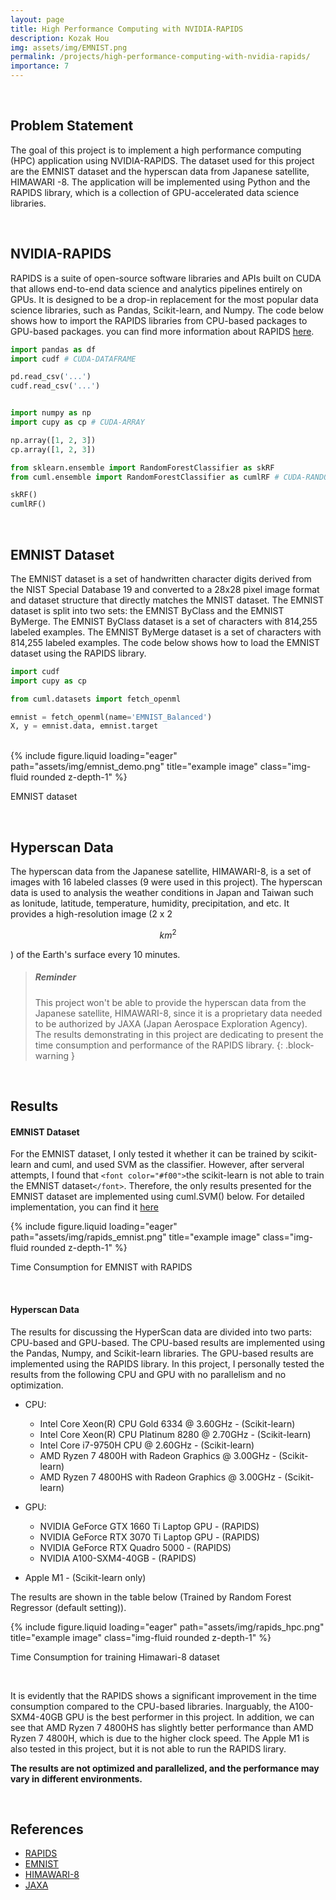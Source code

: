 ```yaml
---
layout: page
title: High Performance Computing with NVIDIA-RAPIDS
description: Kozak Hou
img: assets/img/EMNIST.png
permalink: /projects/high-performance-computing-with-nvidia-rapids/
importance: 7
---
```

<br>

## Problem Statement

The goal of this project is to implement a high performance computing (HPC) application using NVIDIA-RAPIDS. The dataset used for this project are the EMNIST dataset and the hyperscan data from Japanese satellite, HIMAWARI -8. The application will be implemented using Python and the RAPIDS library, which is a collection of GPU-accelerated data science libraries.

<br>

## NVIDIA-RAPIDS

RAPIDS is a suite of open-source software libraries and APIs built on CUDA that allows end-to-end data science and analytics pipelines entirely on GPUs. It is designed to be a drop-in replacement for the most popular data science libraries, such as Pandas, Scikit-learn, and Numpy. The code below shows how to import the RAPIDS libraries from CPU-based packages to GPU-based packages. you can find more information about RAPIDS [here](https://rapids.ai/).

```python
import pandas as df 
import cudf # CUDA-DATAFRAME

pd.read_csv('...')
cudf.read_csv('...')


import numpy as np
import cupy as cp # CUDA-ARRAY

np.array([1, 2, 3])
cp.array([1, 2, 3])

from sklearn.ensemble import RandomForestClassifier as skRF 
from cuml.ensemble import RandomForestClassifier as cumlRF # CUDA-RANDOM-FOREST

skRF()
cumlRF()
```

<br>

## EMNIST Dataset

The EMNIST dataset is a set of handwritten character digits derived from the NIST Special Database 19 and converted to a 28x28 pixel image format and dataset structure that directly matches the MNIST dataset. The EMNIST dataset is split into two sets: the EMNIST ByClass and the EMNIST ByMerge. The EMNIST ByClass dataset is a set of characters with 814,255 labeled examples. The EMNIST ByMerge dataset is a set of characters with 814,255 labeled examples. The code below shows how to load the EMNIST dataset using the RAPIDS library.

```python
import cudf
import cupy as cp

from cuml.datasets import fetch_openml

emnist = fetch_openml(name='EMNIST_Balanced')
X, y = emnist.data, emnist.target
```

<br>

<div class="row justify-content-sm-center">
    <div class="col-sm-8 mt-5 mt-md-0">
        {% include figure.liquid loading="eager" path="assets/img/emnist_demo.png" title="example image" class="img-fluid rounded z-depth-1" %}
    </div>
</div>
<div class="caption">
    <p>EMNIST dataset</p>
</div>

<br>

## Hyperscan Data

The hyperscan data from the Japanese satellite, HIMAWARI-8, is a set of images with 16 labeled classes (9 were used in this project). The hyperscan data is used to analysis the weather conditions in Japan and Taiwan such as lonitude, latitude, temperature, humidity, precipitation, and etc. It provides a high-resolution image (2 x 2  

$$
{km}^2
$$

) of the Earth's surface every 10 minutes.


> ##### Reminder
>
> This project won't be able to provide the hyperscan data from the Japanese satellite, HIMAWARI-8, since it is a proprietary data needed to be authorized by JAXA (Japan Aerospace Exploration Agency). The results demonstrating in this project are dedicating to present the time consumption and performance of the RAPIDS library.
> {: .block-warning }

<br>

## Results

#### **EMNIST Dataset**

For the EMNIST dataset, I only tested it whether it can be trained by scikit-learn and cuml, and used SVM as the classifier. However, after serveral attempts, I found that `<font color="#f00">`the scikit-learn is not able to train the EMNIST dataset`</font>`. Therefore, the only results presented for the EMNIST dataset are implemented using cuml.SVM() below. For detailed implementation, you can find it [here](https://github.com/KozakHou/cuDF-and-cuML/blob/main/MNIST_EMNIST.ipynb)

<div class="row justify-content-sm-center">
    <div class="col-sm-8 mt-5 mt-md-0">
        {% include figure.liquid loading="eager" path="assets/img/rapids_emnist.png" title="example image" class="img-fluid rounded z-depth-1" %}
    </div>
</div>
<div class="caption">
    <p>Time Consumption for EMNIST with RAPIDS</p>
</div>

<br>

#### **Hyperscan Data**

The results for discussing the HyperScan data are divided into two parts: CPU-based and GPU-based. The CPU-based results are implemented using the Pandas, Numpy, and Scikit-learn libraries. The GPU-based results are implemented using the RAPIDS library. In this project, I personally tested the results from the following CPU and GPU with no parallelism and no optimization.

- CPU:

  - Intel Core Xeon(R) CPU Gold 6334 @ 3.60GHz - (Scikit-learn)
  - Intel Core Xeon(R) CPU Platinum 8280 @ 2.70GHz - (Scikit-learn)
  - Intel Core i7-9750H CPU @ 2.60GHz - (Scikit-learn)
  - AMD Ryzen 7 4800H with Radeon Graphics @ 3.00GHz - (Scikit-learn)
  - AMD Ryzen 7 4800HS with Radeon Graphics @ 3.00GHz - (Scikit-learn)
- GPU:

  - NVIDIA GeForce GTX 1660 Ti Laptop GPU - (RAPIDS)
  - NVIDIA GeForce RTX 3070 Ti Laptop GPU - (RAPIDS)
  - NVIDIA GeForce RTX Quadro 5000 - (RAPIDS)
  - NVIDIA A100-SXM4-40GB - (RAPIDS)
- Apple M1 - (Scikit-learn only)

The results are shown in the table below (Trained by Random Forest Regressor (default setting)).

<div class="row justify-content-sm-center">
    <div class="col-sm-12 mt-4 mt-md-0">
        {% include figure.liquid loading="eager" path="assets/img/rapids_hpc.png" title="example image" class="img-fluid rounded z-depth-1" %}
    </div>
</div>
<div class="caption">
    <p>Time Consumption for training Himawari-8 dataset</p>
</div>

<br>

It is evidently that the RAPIDS shows a significant improvement in the time consumption compared to the CPU-based libraries. Inarguably, the A100-SXM4-40GB GPU is the best performer in this project. In addition, we can see that AMD Ryzen 7 4800HS has slightly better performance than AMD Ryzen 7 4800H, which is due to the higher clock speed. The Apple M1 is also tested in this project, but it is not able to run the RAPIDS lirary.

**The results are not optimized and parallelized, and the performance may vary in different environments.**

<br>

## References

- [RAPIDS](https://rapids.ai/)
- [EMNIST](https://www.nist.gov/itl/iad/image-group/emnist-dataset)
- [HIMAWARI-8](https://www.data.jma.go.jp/mscweb/en/himawari89/)
- [JAXA](https://www.jaxa.jp/)
